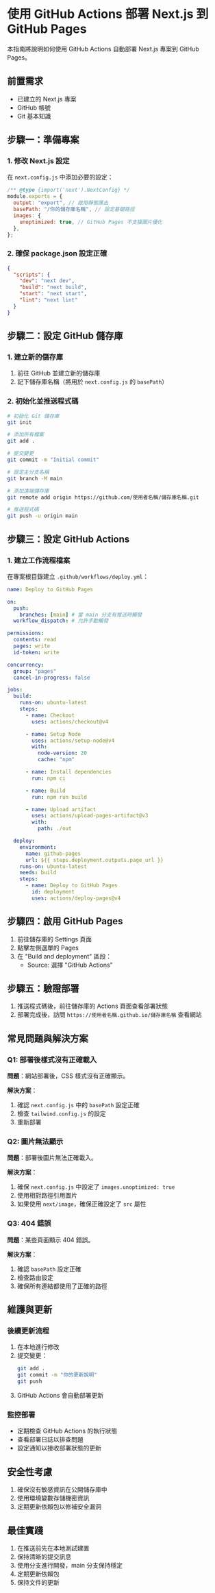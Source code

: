 # 使用 GitHub Actions 部署 Next.js 到 GitHub Pages

本指南將說明如何使用 GitHub Actions 自動部署 Next.js 專案到 GitHub Pages。

## 前置需求

- 已建立的 Next.js 專案
- GitHub 帳號
- Git 基本知識

## 步驟一：準備專案

### 1. 修改 Next.js 設定

在 `next.config.js` 中添加必要的設定：

```javascript
/** @type {import('next').NextConfig} */
module.exports = {
  output: "export", // 啟用靜態匯出
  basePath: "/你的儲存庫名稱", // 設定基礎路徑
  images: {
    unoptimized: true, // GitHub Pages 不支援圖片優化
  },
};
```

### 2. 確保 package.json 設定正確

```json
{
  "scripts": {
    "dev": "next dev",
    "build": "next build",
    "start": "next start",
    "lint": "next lint"
  }
}
```

## 步驟二：設定 GitHub 儲存庫

### 1. 建立新的儲存庫

1. 前往 GitHub 並建立新的儲存庫
2. 記下儲存庫名稱（將用於 `next.config.js` 的 `basePath`）

### 2. 初始化並推送程式碼

```bash
# 初始化 Git 儲存庫
git init

# 添加所有檔案
git add .

# 提交變更
git commit -m "Initial commit"

# 設定主分支名稱
git branch -M main

# 添加遠端儲存庫
git remote add origin https://github.com/使用者名稱/儲存庫名稱.git

# 推送程式碼
git push -u origin main
```

## 步驟三：設定 GitHub Actions

### 1. 建立工作流程檔案

在專案根目錄建立 `.github/workflows/deploy.yml`：

```yaml
name: Deploy to GitHub Pages

on:
  push:
    branches: [main] # 當 main 分支有推送時觸發
  workflow_dispatch: # 允許手動觸發

permissions:
  contents: read
  pages: write
  id-token: write

concurrency:
  group: "pages"
  cancel-in-progress: false

jobs:
  build:
    runs-on: ubuntu-latest
    steps:
      - name: Checkout
        uses: actions/checkout@v4

      - name: Setup Node
        uses: actions/setup-node@v4
        with:
          node-version: 20
          cache: "npm"

      - name: Install dependencies
        run: npm ci

      - name: Build
        run: npm run build

      - name: Upload artifact
        uses: actions/upload-pages-artifact@v3
        with:
          path: ./out

  deploy:
    environment:
      name: github-pages
      url: ${{ steps.deployment.outputs.page_url }}
    runs-on: ubuntu-latest
    needs: build
    steps:
      - name: Deploy to GitHub Pages
        id: deployment
        uses: actions/deploy-pages@v4
```

## 步驟四：啟用 GitHub Pages

1. 前往儲存庫的 Settings 頁面
2. 點擊左側選單的 Pages
3. 在 "Build and deployment" 區段：
   - Source: 選擇 "GitHub Actions"

## 步驟五：驗證部署

1. 推送程式碼後，前往儲存庫的 Actions 頁面查看部署狀態
2. 部署完成後，訪問 `https://使用者名稱.github.io/儲存庫名稱` 查看網站

## 常見問題與解決方案

### Q1: 部署後樣式沒有正確載入

**問題**：網站部署後，CSS 樣式沒有正確顯示。

**解決方案**：

1. 確認 `next.config.js` 中的 `basePath` 設定正確
2. 檢查 `tailwind.config.js` 的設定
3. 重新部署

### Q2: 圖片無法顯示

**問題**：部署後圖片無法正確載入。

**解決方案**：

1. 確保 `next.config.js` 中設定了 `images.unoptimized: true`
2. 使用相對路徑引用圖片
3. 如果使用 `next/image`，確保正確設定了 `src` 屬性

### Q3: 404 錯誤

**問題**：某些頁面顯示 404 錯誤。

**解決方案**：

1. 確認 `basePath` 設定正確
2. 檢查路由設定
3. 確保所有連結都使用了正確的路徑

## 維護與更新

### 後續更新流程

1. 在本地進行修改
2. 提交變更：
   ```bash
   git add .
   git commit -m "你的更新說明"
   git push
   ```
3. GitHub Actions 會自動部署更新

### 監控部署

- 定期檢查 GitHub Actions 的執行狀態
- 查看部署日誌以排查問題
- 設定通知以接收部署狀態的更新

## 安全性考慮

1. 確保沒有敏感資訊在公開儲存庫中
2. 使用環境變數存儲機密資訊
3. 定期更新依賴包以修補安全漏洞

## 最佳實踐

1. 在推送前先在本地測試建置
2. 保持清晰的提交訊息
3. 使用分支進行開發，main 分支保持穩定
4. 定期更新依賴包
5. 保持文件的更新
